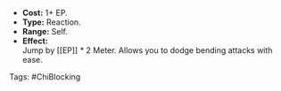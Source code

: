 - **Cost:** 1+ EP.
- **Type:**  Reaction.
- **Range:** Self.
- **Effect:**  
    Jump by [[EP]] * 2 Meter. Allows you to dodge bending attacks with ease.

Tags:
#ChiBlocking

